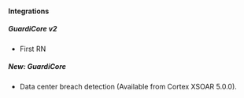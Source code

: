 
#### Integrations
##### GuardiCore v2
- First RN
##### New: GuardiCore
- Data center breach detection (Available from Cortex XSOAR 5.0.0).

